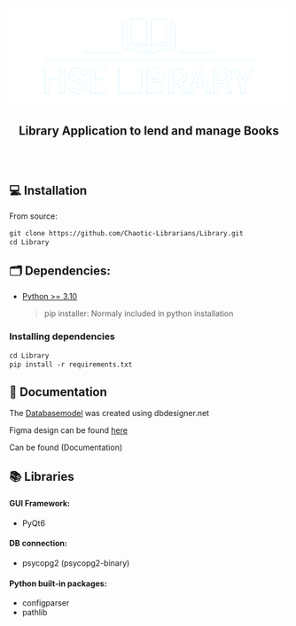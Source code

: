 <p align="center">
    <img src="src/assets/logo/hse-library-logo-smaller-removebg.png" alt="HSE LIBRARY">
    <h2 align="center">Library Application to lend and manage Books</h2>
</p>

<br></br>

## :computer: Installation

From source:
```
git clone https://github.com/Chaotic-Librarians/Library.git
cd Library
```
## :card_index_dividers: Dependencies:

- [Python >= 3.10](https://www.python.org/downloads/)
    > pip installer: Normaly included in python installation
### Installing dependencies
```
cd Library
pip install -r requirements.txt
```
## :page_with_curl: Documentation

The [Databasemodel] was created using dbdesigner.net

Figma design can be found [here]

Can be found (Documentation)

## :books: Libraries
#### GUI Framework:
 - PyQt6

#### DB connection:
 - psycopg2 (psycopg2-binary)

#### Python built-in packages:
 - configparser
 - pathlib

[//]: # 
   [Databasemodel]: <https://sqlspy.io/import_db_designer/newone=>
   [here]: <https://www.figma.com/file/WDUvHBhv6LMjt7FrcCiUHU/Design-Library?node-id=0%3A1&t=2f4Rz4Psb6fsJbq2-1>
